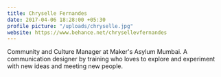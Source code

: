 ```yaml
---
title: Chryselle Fernandes
date: 2017-04-06 18:28:00 +05:30
profile picture: "/uploads/chryselle.jpg"
website: https://www.behance.net/chrysellevfernandes
---
```


Community and Culture Manager at Maker's Asylum Mumbai. A communication designer by training who loves to explore and experiment with new ideas and meeting new people. 